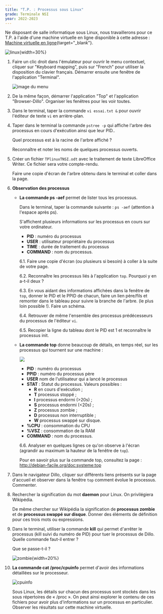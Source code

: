 ```yaml
---
title: "T.P. : Processus sous Linux"
grade: Terminale NSI
year: 2022-2023
---
```


Ne disposant de salle informatique sous Linux, nous travaillerons pour ce T.P. à l'aide d'une machine virtuelle en ligne disponible à cette adresse : [Machine virtuelle en ligne](https://bellard.org/jslinux/vm.html?url=alpine-x86-xwin.cfg&mem=256&graphic=1){target="_blank"}.

![linux](../../../assets/images/linux-154544_640.png){width=30%}

1. Faire un clic droit dans l'émulateur pour ouvrir le menu contextuel, cliquer sur "Keyboard mapping", puis sur "French" pour utiliser la disposition du clavier français. Démarrer ensuite une fenêtre de l'application "Terminal".

    ![image du menu](../../../assets/images/tplinux1.png)

1. De la même façon, démarrer l'application "Top" et l'application "Browser-Dillo". Organiser les fenêtres pour les voir toutes.
1. Dans le terminal, taper la commande `vi essai.txt &` pour ouvrir l'éditeur de texte `vi` en arrière-plan.

2. Taper dans le terminal la commande `pstree -p` qui affiche l'arbre des processus en cours d'exécution ainsi que leur PID..

    Quel processus est à la racine de l'arbre affiché ?

    Reconnaître et noter les noms de quelques processus ouverts.

3. Créer un fichier `TPlinuxTNSI.odt` avec le traitement de texte LibreOffice Writer. Ce fichier sera votre compte-rendu.

    Faire une copie d'écran de l'arbre obtenu dans le terminal et coller dans la page.

6. **Observation des processus**

    * **La commande ps -aef** permet de lister tous les processus.

        Dans le terminal, taper la commande suivante : `ps -aef` (attention à l'espace après ps).

        S'affichent plusieurs informations sur les processus en cours sur votre
        ordinateur.
        
        * **PID** : numéro du processus
        * **USER** : utilisateur propriétaire du processus
        * **TIME** : durée de traitement du processus
        * **COMMAND** : nom du processus.

        6.1. Faire une copie d'écran (ou plusieurs si besoin) à coller à la suite de votre page.

        6.2. Reconnaître les processus liés à l'application `top`. Pourquoi y en a-t-il deux ?

        6.3. En vous aidant des informations affichées dans la fenêtre de `top`, donner le PID et le PPID de chacun, faire un lien père/fils et remonter dans le tableau pour suivre la branche de l'arbre. (le plus loin possible !). Faire un schéma.

        6.4. Retrouver de même l'ensemble des processus prédécesseurs du processus de l'éditeur `vi`.

        6.5. Recopier la ligne du tableau dont le PID est 1 et reconnaître le processus init.

    * **La commande top** donne beaucoup de détails, en temps réel, sur les processus qui tournent sur une machine :

        ![](../../../assets/images/processus_top.png)
        
        * **PID** : numéro du processus
        * **PPID** : numéro du processus père
        * **USER** nom de l'utilisateur qui a lancé le processus
        * **STAT** : Statut du processus. Valeurs possibles : 
            * **R** en cours d'exécution ; 
            * **T** processus stoppé ; 
            * **I** processus endormi (>20s) ; 
            * **S** processus endormi (<20s) ; 
            * **Z** processus zombie ; 
            * **D** processus non interruptible ; 
            * **W** processus swappé sur disque.
        * **%CPU** : consommation du CPU
        * **%VSZ** : consommation de la RAM
        * **COMMAND** : nom du processus.

        6.6. Analyser en quelques lignes ce qu'on observe à l'écran (agrandir au maximum la hauteur de la fenêtre de `top`).

        Pour en savoir plus sur la commande top, consultez la page : http://debian-facile.org/doc:systeme:top

5. Dans le navigateur Dillo, cliquer sur différents liens présents sur la page d'accueil et observer dans la fenêtre `top` comment évolue le processus. Commenter.

6. Rechercher la signification du mot **daemon** pour
    Linux. On privilégiera Wikipédia.

    De même chercher sur Wikipédia la signification de **processus zombie**
    et de **processus swappé sur disque**. Donner des éléments de
    définition pour ces trois mots ou expressions.

7. Dans le terminal, utiliser la commande **kill** qui permet
    d'arrêter le processus (kill suivi du numéro de PID) pour tuer le processus de Dillo. Quelle commande faut-il entrer ?

    Que se passe-t-il ?

    ![zombie](../../../assets/images/zombies-1296507_640.png){width=20%}

7. **La commande cat /proc/cpuinfo** permet d'avoir des informations détaillées sur le processeur.

    ![cpuinfo](../../../assets/images/processus_cpuinfo.png)

    Sous Linux, les détails sur chacun des processus sont stockés dans les
    sous répertoires de « /proc ». On peut ainsi explorer le contenu de
    ces fichiers pour avoir plus d'informations sur un processus en
    particulier.    
    Observer les résultats sur cette machine virtuelle.

